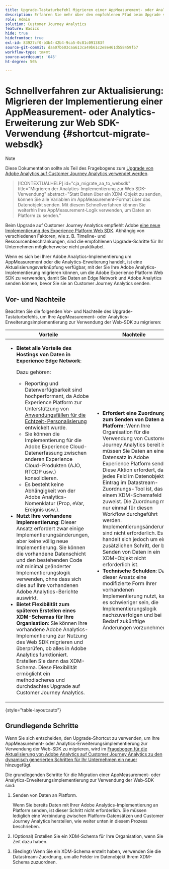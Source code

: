 ```yaml
---
title: Upgrade-Tastaturbefehl Migrieren einer AppMeasurement- oder Analytics-Erweiterungsimplementierung zur Verwendung der Web-SDK
description: Erfahren Sie mehr über den empfohlenen Pfad beim Upgrade von Adobe Analytics auf Customer Journey Analytics
role: Admin
solution: Customer Journey Analytics
feature: Basics
hide: true
hidefromtoc: true
exl-id: 83927cf0-b3b4-42b4-9ca5-0c81c091383f
source-git-commit: daa07b603caa613ca49b61c2e8e461d558459f57
workflow-type: tm+mt
source-wordcount: '645'
ht-degree: 56%

---
```


# Schnellverfahren zur Aktualisierung: Migrieren der Implementierung einer AppMeasurement- oder Analytics-Erweiterung zur Web SDK-Verwendung {#shortcut-migrate-websdk}

>[!NOTE]
>
>Diese Dokumentation sollte als Teil des Fragebogens zum [Upgrade von Adobe Analytics auf Customer Journey Analytics verwendet werden](https://gigazelle.github.io/cja-ttv/).

<!-- markdownlint-disable MD034 -->

>[!CONTEXTUALHELP]
>id="cja_migrate_aa_to_websdk"
>title="Migrieren der Analytics-Implementierung zur Web SDK-Verwendung"
>abstract="Statt Daten über ein XDM-Objekt zu senden, können Sie alle Variablen im AppMeasurement-Format über das Datenobjekt senden. Mit diesem Schnellverfahren können Sie weiterhin Ihre AppMeasurement-Logik verwenden, um Daten an Platform zu senden."

<!-- markdownlint-enable MD034 -->

Beim Upgrade auf Customer Journey Analytics empfiehlt Adobe [eine neue Implementierung des Experience Platform Web SDK](/help/getting-started/cja-upgrade/cja-upgrade-recommendations.md). Abhängig von verschiedenen Faktoren, wie z. B. Timeline- und Ressourcenbeschränkungen, sind die empfohlenen Upgrade-Schritte für Ihr Unternehmen möglicherweise nicht praktikabel.

Wenn es sich bei Ihrer Adobe Analytics-Implementierung um AppMeasurement oder die Analytics-Erweiterung handelt, ist eine Aktualisierungsverknüpfung verfügbar, mit der Sie Ihre Adobe Analytics-Implementierung migrieren können, um die Adobe Experience Platform Web SDK zu verwenden, damit Sie Daten an Edge Network und Adobe Analytics senden können, bevor Sie sie an Customer Journey Analytics senden.

## Vor- und Nachteile

Beachten Sie die folgenden Vor- und Nachteile des Upgrade-Tastaturbefehls, um Ihre AppMeasurement- oder Analytics-Erweiterungsimplementierung zur Verwendung der Web-SDK zu migrieren:

| Vorteile | Nachteile |
|----------|---------|
| <ul><li>**Bietet alle Vorteile des Hostings von Daten in Experience Edge Network**: <p>Dazu gehören:</p><ul><li>Reporting und Datenverfügbarkeit sind hochperformant, da Adobe Experience Platform zur Unterstützung von [Anwendungsfällen für die Echtzeit-Personalisierung](https://experienceleague.adobe.com/docs/experience-platform/destinations/ui/activate/configure-personalization-destinations.html?lang=de) entwickelt wurde. </li><li>Sie können die Implementierung für die Adobe Experience Cloud-Datenerfassung zwischen anderen Experience Cloud-Produkten (AJO, RTCDP usw.) konsolidieren.</li><li>Es besteht keine Abhängigkeit von der Adobe Analytics-Nomenklatur (Prop, eVar, Ereignis usw.).</li></ul><li>**Nutzt Ihre vorhandene Implementierung**: Dieser Ansatz erfordert zwar einige Implementierungsänderungen, aber keine völlig neue Implementierung. Sie können die vorhandene Datenschicht und den bestehenden Code mit minimal geänderter Implementierungslogik verwenden, ohne dass sich dies auf Ihre vorhandenen Adobe Analytics-Berichte auswirkt.</li><li>**Bietet Flexibilität zum späteren Erstellen eines XDM-Schemas für Ihre Organisation**: Sie können Ihre vorhandene Adobe Analytics-Implementierung zur Nutzung des Web SDK migrieren und überprüfen, ob alles in Adobe Analytics funktioniert. Erstellen Sie dann das XDM-Schema. Diese Flexibilität ermöglicht ein methodischeres und durchdachtes Upgrade auf Customer Journey Analytics.</li></ul> | <ul><li>**Erfordert eine Zuordnung zum Senden von Daten an Platform**: Wenn Ihre Organisation für die Verwendung von Customer Journey Analytics bereit ist, müssen Sie Daten an einen Datensatz in Adobe Experience Platform senden. Diese Aktion erfordert, dass jedes Feld im Datenobjekt ein Eintrag im Datastream-Zuordnungs-Tool ist, das es einem XDM-Schemafeld zuweist. Die Zuordnung muss nur einmal für diesen Workflow durchgeführt werden. Implementierungsänderungen sind nicht erforderlich. Es handelt sich jedoch um einen zusätzlichen Schritt, der beim Senden von Daten in ein XDM-Objekt nicht erforderlich ist.</li><li>**Technische Schulden**: Da dieser Ansatz eine modifizierte Form Ihrer vorhandenen Implementierung nutzt, kann es schwieriger sein, die Implementierungslogik nachzuverfolgen und bei Bedarf zukünftige Änderungen vorzunehmen. </li></ul> |

{style="table-layout:auto"}

## Grundlegende Schritte

Wenn Sie sich entscheiden, den Upgrade-Shortcut zu verwenden, um Ihre AppMeasurement- oder Analytics-Erweiterungsimplementierung zur Verwendung der Web-SDK zu migrieren, wird im [Fragebogen für die Aktualisierung von Adobe Analytics auf Customer Journey Analytics zu den dynamisch generierten Schritten für Ihr Unternehmen ein neuer ](https://gigazelle.github.io/cja-ttv/) hinzugefügt.

Die grundlegenden Schritte für die Migration einer AppMeasurement- oder Analytics-Erweiterungsimplementierung zur Verwendung der Web-SDK sind:

1. Senden von Daten an Platform.

   Wenn Sie bereits Daten mit Ihrer Adobe Analytics-Implementierung an Platform senden, ist dieser Schritt nicht erforderlich. Sie müssen lediglich eine Verbindung zwischen Platform-Datensätzen und Customer Journey Analytics herstellen, wie weiter unten in diesem Prozess beschrieben.

1. (Optional) Erstellen Sie ein XDM-Schema für Ihre Organisation, wenn Sie Zeit dazu haben.

1. (Bedingt) Wenn Sie ein XDM-Schema erstellt haben, verwenden Sie die Datastream-Zuordnung, um alle Felder im Datenobjekt Ihrem XDM-Schema zuzuordnen.
